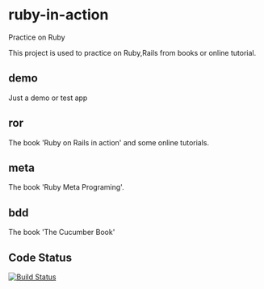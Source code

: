 # ruby-in-action
Practice on Ruby

This project is used to practice on Ruby,Rails from books or online tutorial.

## demo
Just a demo or test app

## ror
The book 'Ruby on Rails in action' and some online tutorials.

## meta
The book 'Ruby Meta Programing'.

## bdd
The book 'The Cucumber Book'

## Code Status

[![Build Status](https://travis-ci.org/codedogfish/ruby-in-action.svg?branch=master)](https://travis-ci.org/codedogfish/ruby-in-action)
